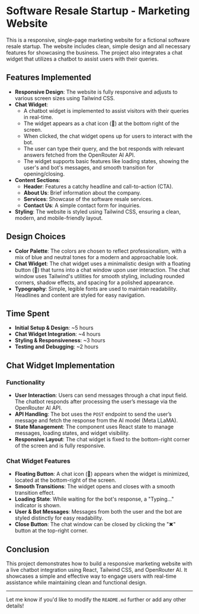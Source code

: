 # Software Resale Startup - Marketing Website

This is a responsive, single-page marketing website for a fictional software resale startup. The website includes clean, simple design and all necessary features for showcasing the business. The project also integrates a chat widget that utilizes a chatbot to assist users with their queries.

## Features Implemented

- **Responsive Design**: The website is fully responsive and adjusts to various screen sizes using Tailwind CSS.
- **Chat Widget**: 
  - A chatbot widget is implemented to assist visitors with their queries in real-time.
  - The widget appears as a chat icon (💬) at the bottom right of the screen.
  - When clicked, the chat widget opens up for users to interact with the bot.
  - The user can type their query, and the bot responds with relevant answers fetched from the OpenRouter AI API.
  - The widget supports basic features like loading states, showing the user's and bot's messages, and smooth transition for opening/closing.
- **Content Sections**: 
  - **Header**: Features a catchy headline and call-to-action (CTA).
  - **About Us**: Brief information about the company.
  - **Services**: Showcase of the software resale services.
  - **Contact Us**: A simple contact form for inquiries.
- **Styling**: The website is styled using Tailwind CSS, ensuring a clean, modern, and mobile-friendly layout.

## Design Choices

- **Color Palette**: The colors are chosen to reflect professionalism, with a mix of blue and neutral tones for a modern and approachable look.
- **Chat Widget**: The chat widget uses a minimalistic design with a floating button (💬) that turns into a chat window upon user interaction. The chat window uses Tailwind's utilities for smooth styling, including rounded corners, shadow effects, and spacing for a polished appearance.
- **Typography**: Simple, legible fonts are used to maintain readability. Headlines and content are styled for easy navigation.

## Time Spent

- **Initial Setup & Design**: ~5 hours
- **Chat Widget Integration**: ~4 hours
- **Styling & Responsiveness**: ~3 hours
- **Testing and Debugging**: ~2 hours

## Chat Widget Implementation

### Functionality

- **User Interaction**: Users can send messages through a chat input field. The chatbot responds after processing the user’s message via the OpenRouter AI API.
- **API Handling**: The bot uses the `POST` endpoint to send the user’s message and fetch the response from the AI model (Meta LLaMA).
- **State Management**: The component uses React state to manage messages, loading states, and widget visibility.
- **Responsive Layout**: The chat widget is fixed to the bottom-right corner of the screen and is fully responsive.

### Chat Widget Features
- **Floating Button**: A chat icon (💬) appears when the widget is minimized, located at the bottom-right of the screen.
- **Smooth Transitions**: The widget opens and closes with a smooth transition effect.
- **Loading State**: While waiting for the bot's response, a "Typing..." indicator is shown.
- **User & Bot Messages**: Messages from both the user and the bot are styled distinctly for easy readability.
- **Close Button**: The chat window can be closed by clicking the "✖" button at the top-right corner.

## Conclusion

This project demonstrates how to build a responsive marketing website with a live chatbot integration using React, Tailwind CSS, and OpenRouter AI. It showcases a simple and effective way to engage users with real-time assistance while maintaining clean and functional design.

---
Let me know if you'd like to modify the `README.md` further or add any other details!
